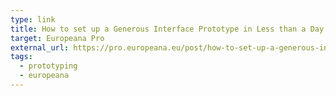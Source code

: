 ```yaml
---
type: link
title: How to set up a Generous Interface Prototype in Less than a Day
target: Europeana Pro
external_url: https://pro.europeana.eu/post/how-to-set-up-a-generous-interface-prototype-in-less-than-a-day
tags:
  - prototyping
  - europeana
---
```

